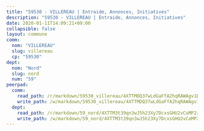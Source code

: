 ```yaml
---
title: "59530 - VILLEREAU | Entraide, Annonces, Initiatives"
description: "59530 - VILLEREAU | Entraide, Annonces, Initiatives"
date: 2020-01-11T14:09:21+09:00
collapsible: false
layout: commune
comm:
  nom: "VILLEREAU"
  slug: villereau
  cp: "59530"
dept:
  nom: "Nord"
  slug: nord
  num: "59"
peerpad:
  comm:
    read_path: /r/markdown/59530_villereau/4XTTMDQ37wLdGaFfA2hqRAWAgv1BWn8bBc8igdy4D9RCngG8e
    write_path: /w/markdown/59530_villereau/4XTTMDQ37wLdGaFfA2hqRAWAgv1BWn8bBc8igdy4D9RCngG8e-K3TgUh3jTTPCXyUtQEoB2TAW71mSUs7aT6rdQKig29djz3xbtM6LQzuXShuGWntRd9BMpkiffYdYYJZ89cUnFDw7GmVT4HjFnAWA9mySyhPk9rcEhYy3rQmrGNeS7isD4YzGJzzz
  dept:
    read_path: /r/markdown/59_nord/4XTTM3t39qn3wJ5h23Xy7DcxsGHU2vCoMP2z3iS4TUn3TrtdJ
    write_path: /w/markdown/59_nord/4XTTM3t39qn3wJ5h23Xy7DcxsGHU2vCoMP2z3iS4TUn3TrtdJ-K3TgTuZGkuZqXfr6fpmH7pGsMT6ndvZQMyRDze5QBt7XScLWHoBi246kLoDKpTH2Yo4f3AFSSJqGc2ozvNww7qPLqsDjpvahxCbQ6F5znbfjp6kVgaDcTYc9LyhwSfYuCevnvZUQ
---
```


